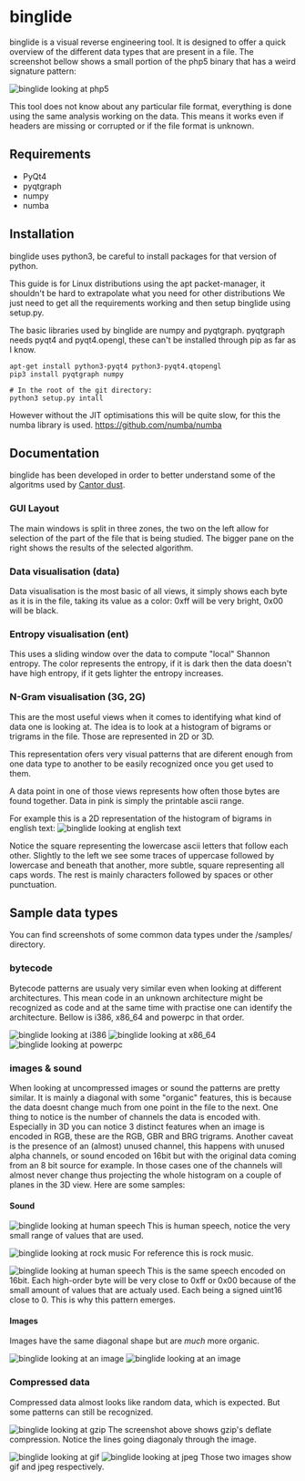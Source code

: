 binglide
=======

binglide is a visual reverse engineering tool. It is designed to offer a quick overview of the different data types that are present in a file. The screenshot bellow shows a small portion of the php5 binary that has a weird signature pattern:

![binglide looking at php5](http://i.imgur.com/O6HMfSn.png)

This tool does not know about any particular file format, everything is done using the same analysis working on the data. This means it works even if headers are missing or corrupted or if the file format is unknown.

## Requirements

   * PyQt4
   * pyqtgraph
   * numpy
   * numba


## Installation

binglide uses python3, be careful to install packages for that version of python.

This guide is for Linux distributions using the apt packet-manager, it shouldn't be hard to extrapolate what you need for other distributions We just need to get all the requirements working and then setup binglide using setup.py.

The basic libraries used by binglide are numpy and pyqtgraph. pyqtgraph needs pyqt4 and pyqt4.opengl, these can't be installed through pip as far as I know.

```
apt-get install python3-pyqt4 python3-pyqt4.qtopengl
pip3 install pyqtgraph numpy

# In the root of the git directory:
python3 setup.py intall
```

However without the JIT optimisations this will be quite slow, for this the numba library is used. https://github.com/numba/numba


## Documentation

binglide has been developed in order to better understand some of the algoritms used by [Cantor dust](https://sites.google.com/site/xxcantorxdustxx/).

### GUI Layout
The main windows is split in three zones, the two on the left allow for selection of the part of the file that is being studied. The bigger pane on the right shows the results of the selected algorithm.

### Data visualisation (data)
Data visualisation is the most basic of all views, it simply shows each byte as it is in the file, taking its value as a color: 0xff will be very bright, 0x00 will be black.

### Entropy visualisation (ent)
This uses a sliding window over the data to compute "local" Shannon entropy. The color represents the entropy, if it is dark then the data doesn't have high entropy, if it gets lighter the entropy increases.

### N-Gram visualisation (3G, 2G)
This are the most useful views when it comes to identifying what kind of data one is looking at. The idea is to look at a histogram of bigrams or trigrams in the file. Those are represented in 2D or 3D.

This representation ofers very visual patterns that are diferent enough from one data type to another to be easily recognized once you get used to them.

A data point in one of those views represents how often those bytes are found together. Data in pink is simply the printable ascii range.

For example this is a 2D representation of the histogram of bigrams in english text:
![binglide looking at english text](https://raw.githubusercontent.com/wapiflapi/binglide/master/samples/text_2g.png)

Notice the square representing the lowercase ascii letters that follow each other. Slightly to the left we see some traces of uppercase followed by lowercase and beneath that another, more subtle, square representing all caps words. The rest is mainly characters followed by spaces or other punctuation.

## Sample data types

You can find screenshots of some common data types under the /samples/ directory.

### bytecode

Bytecode patterns are usualy very similar even when looking at different architectures. This mean code in an unknown architecture might be recognized as code and at the same time with practise one can identify the architecture. Bellow is i386, x86_64 and powerpc in that order.

![binglide looking at i386](https://raw.githubusercontent.com/wapiflapi/binglide/master/samples/elf32-i386_2g_code.png)
![binglide looking at x86_64](https://raw.githubusercontent.com/wapiflapi/binglide/master/samples/elf64-x86-64_2g_code.png)
![binglide looking at powerpc](https://raw.githubusercontent.com/wapiflapi/binglide/master/samples/elf64-big-powerpc_2g_code.png)

### images & sound

When looking at uncompressed images or sound the patterns are pretty similar. It is mainly a diagonal with some "organic" features, this is because the data doesnt change much from one point in the file to the next. One thing to notice is the number of channels the data is encoded with. Especially in 3D you can notice 3 distinct features when an image is encoded in RGB, these are the RGB, GBR and BRG trigrams. Another caveat is the presence of an (almost) unused channel, this happens with unused alpha channels, or sound encoded on 16bit but with the original data coming from an 8 bit source for example. In those cases one of the channels will almost never change thus projecting the whole histogram on a couple of planes in the 3D view. Here are some samples:

#### Sound

![binglide looking at human speech](https://raw.githubusercontent.com/wapiflapi/binglide/master/samples/speech_8b.wav_2g.png)
This is human speech, notice the very small range of values that are used.

![binglide looking at rock music](https://raw.githubusercontent.com/wapiflapi/binglide/master/samples/music_8b.wav_2g.png)
For reference this is rock music.

![binglide looking at human speech](https://raw.githubusercontent.com/wapiflapi/binglide/master/samples/speech_16b.wav_3g.png)
This is the same speech encoded on 16bit. Each high-order byte will be very close to 0xff or 0x00 because of the small amount of values that are actualy used. Each being a signed uint16 close to 0. This is why this pattern emerges.

#### Images

Images have the same diagonal shape but are _much_ more organic.

![binglide looking at an image](https://raw.githubusercontent.com/wapiflapi/binglide/master/samples/rgb_24b.bmp_3g.png)
![binglide looking at an image](https://raw.githubusercontent.com/wapiflapi/binglide/master/samples/rgb2_24b.bmp_3g.png)

### Compressed data

Compressed data almost looks like random data, which is expected. But some patterns can still be recognized.

![binglide looking at gzip](https://raw.githubusercontent.com/wapiflapi/binglide/master/samples/gzip_2g.png)
The screenshot above shows gzip's deflate compression. Notice the lines going diagonaly through the image.

![binglide looking at gif](https://raw.githubusercontent.com/wapiflapi/binglide/master/samples/gif_2g.png)
![binglide looking at jpeg](https://raw.githubusercontent.com/wapiflapi/binglide/master/samples/jpeg_2g.png)
Those two images show gif and jpeg respectively.
